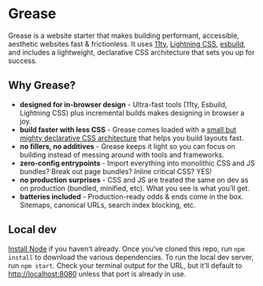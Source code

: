 # Grease
Grease is a website starter that makes building performant, accessible, aesthetic websites fast &amp; frictionless. It uses [11ty](https://www.11ty.dev/), [Lightning CSS](https://lightningcss.dev/), [esbuild](https://esbuild.github.io/), and includes a lightweight, declarative CSS architecture that sets you up for success.

## Why Grease?
* **designed for in-browser design** - Ultra-fast tools (11ty, Esbuild, Lightning CSS) plus incremental builds makes designing in browser a joy.
* **build faster with less CSS** - Grease comes loaded with a [small but mighty declarative CSS architecture](https://web-grease.netlify.app) that helps you build layouts fast.
* **no fillers, no additives** - Grease keeps it light so you can focus on building instead of messing around with tools and frameworks.
* **zero-config entrypoints** - Import everything into monolithic CSS and JS bundles? Break out page bundles? Inline critical CSS? YES!
* **no production surprises** - CSS and JS are treated the same on dev as on production (bundled, minified, etc). What you see is what you’ll get.
* **batteries included** - Production-ready odds & ends come in the box. Sitemaps, canonical URLs, search index blocking, etc.

## Local dev
[Install Node](https://nodejs.org/en/) if you haven’t already. Once you’ve cloned this repo, run `npm install` to download the various dependencies. To run the local dev server, run `npm start`. Check your terminal output for the URL, but it’ll default to [http://localhost:8080](http://localhost:8080) unless that port is already in use.
